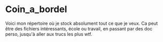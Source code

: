 # Coin_a_bordel
Voici mon répertoire où je stock absolument tout ce que je veux. Ca peut être des fichiers intéressants, école ou travail, en passant par des doc perso, jusqu'à aller aux trucs les plus wtf.
